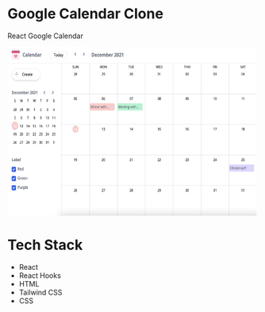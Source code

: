# Google Calendar Clone

React Google Calendar

<!-- # Demo -->

<p align="center">
<a href="#" >
   <img width="500" height="340" src="demo.png">
  </a>
</p>

# Tech Stack

- React
- React Hooks
- HTML
- Tailwind CSS
- CSS
